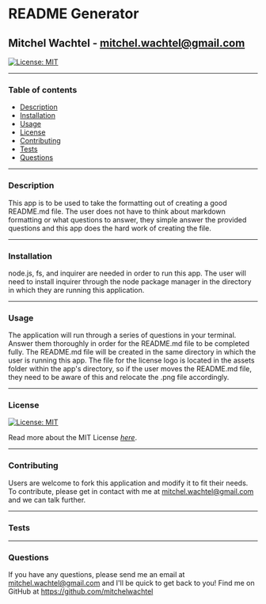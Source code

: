 # README Generator
## Mitchel Wachtel - mitchel.wachtel@gmail.com

[![License: MIT](https://img.shields.io/badge/License-MIT-yellow.svg)](https://opensource.org/licenses/MIT)

---
### Table of contents
* [Description](#description)
* [Installation](#installation)
* [Usage](#usage)
* [License](#license)
* [Contributing](#contributing)
* [Tests](#tests)
* [Questions](#questions)
---
### Description
This app is to be used to take the formatting out of creating a good README.md file. The user does not have to think about markdown formatting or what questions to answer, they simple answer the provided questions and this app does the hard work of creating the file.

---
### Installation
node.js, fs, and inquirer are needed in order to run this app. The user will need to install inquirer through the node package manager in the directory in which they are running this application.

---
### Usage
The application will run through a series of questions in your terminal. Answer them thoroughly in order for the README.md file to be completed fully. The README.md file will be created in the same directory in which the user is running this app. The file for the license logo is located in the assets folder within the app's directory, so if the user moves the README.md file, they need to be aware of this and relocate the .png file accordingly.

---
### License

[![License: MIT](https://img.shields.io/badge/License-MIT-yellow.svg)](https://opensource.org/licenses/MIT)

Read more about the MIT License *[here](https://opensource.org/licenses/MIT)*.

---
### Contributing
Users are welcome to fork this application and modify it to fit their needs. To contribute, please get in contact with me at mitchel.wachtel@gmail.com and we can talk further.

---
### Tests


---
### Questions
If you have any questions, please send me an email at mitchel.wachtel@gmail.com and I'll be quick to get back to you! Find me on GitHub at https://github.com/mitchelwachtel


